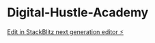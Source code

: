 # Digital-Hustle-Academy

[Edit in StackBlitz next generation editor ⚡️](https://stackblitz.com/~/github.com/marianecatherine/Digital-Hustle-Academy)